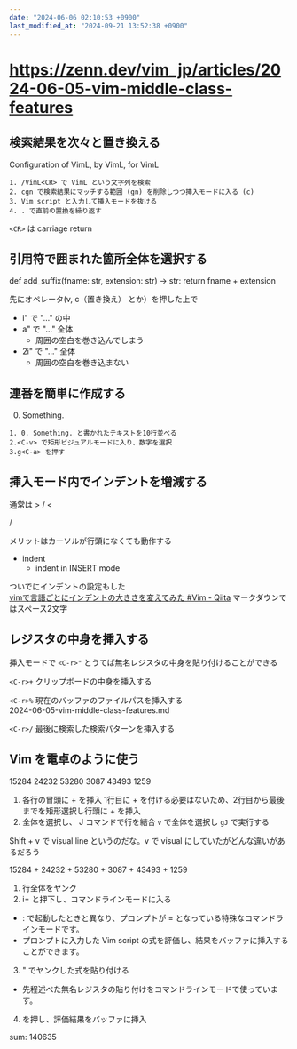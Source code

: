 ```yaml
---
date: "2024-06-06 02:10:53 +0900"
last_modified_at: "2024-09-21 13:52:38 +0900"
---
```


# https://zenn.dev/vim_jp/articles/2024-06-05-vim-middle-class-features

## 検索結果を次々と置き換える
Configuration of VimL,
by VimL, for VimL

```
1. /VimL<CR> で VimL という文字列を検索
2. cgn で検索結果にマッチする範囲 (gn) を削除しつつ挿入モードに入る (c)
3. Vim script と入力して挿入モードを抜ける
4. . で直前の置換を繰り返す
```

`<CR>` は carriage return

## 引用符で囲まれた箇所全体を選択する

def add_suffix(fname: str, extension: str) -> str:
    return fname + extension


先にオペレータ(v, c（置き換え） とか）を押した上で  
- i" で "..." の中
- a" で "..." 全体
  - 周囲の空白を巻き込んでしまう
- 2i" で "..." 全体
  - 周囲の空白を巻き込まない

## 連番を簡単に作成する
0. Something.

```
1. 0. Something. と書かれたテキストを10行並べる
2.<C-v> で矩形ビジュアルモードに入り、数字を選択
3.g<C-a> を押す
```

## 挿入モード内でインデントを増減する
通常は > / <

<C-t> / <C-d>

メリットはカーソルが行頭になくても動作する

- indent
  - indent in INSERT mode

ついでにインデントの設定もした  
[vimで言語ごとにインデントの大きさを変えてみた #Vim - Qiita](https://qiita.com/daiki44/items/8da9d4f89bb295f1399d)
マークダウンではスペース2文字

## レジスタの中身を挿入する
挿入モードで `<C-r>"` とうてば無名レジスタの中身を貼り付けることができる

`<C-r>+` クリップボードの中身を挿入する

`<C-r>%` 現在のバッファのファイルパスを挿入する  
2024-06-05-vim-middle-class-features.md

`<C-r>/` 最後に検索した検索パターンを挿入する

## Vim を電卓のように使う
15284
24232
53280
3087
43493
1259

1. 各行の冒頭に + を挿入
1行目に + を付ける必要はないため、2行目から最後までを矩形選択し行頭に + を挿入
2. 全体を選択し、 J コマンドで行を結合
`v` で全体を選択し `gJ` で実行する

Shift + v で visual line というのだな。v で visual にしていたがどんな違いがあるだろう

15284 + 24232 + 53280 + 3087 + 43493 + 1259

1. 行全体をヤンク
2. i<C-r>= と押下し、コマンドラインモードに入る
- : で起動したときと異なり、プロンプトが = となっている特殊なコマンドラインモードです。
- プロンプトに入力した Vim script の式を評価し、結果をバッファに挿入することができます。
3. <C-r>" でヤンクした式を貼り付ける
- 先程述べた無名レジスタの貼り付けをコマンドラインモードで使っています。
4. <CR> を押し、評価結果をバッファに挿入

sum: 140635

